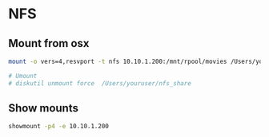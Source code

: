 # NFS

## Mount from osx
```sh
mount -o vers=4,resvport -t nfs 10.10.1.200:/mnt/rpool/movies /Users/youruser/nfs_share

# Umount
# diskutil unmount force  /Users/youruser/nfs_share
```

## Show mounts
```sh
showmount -p4 -e 10.10.1.200
```
